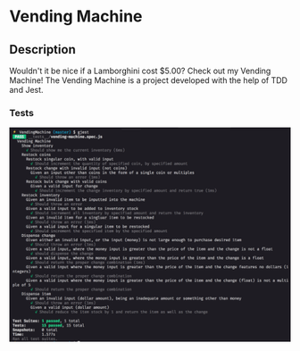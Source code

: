 # Vending Machine

## Description

Wouldn't it be nice if a Lamborghini cost $5.00? Check out my Vending Machine!
The Vending Machine is a project developed with the help of TDD and Jest.

### Tests

![an image of the successful tests](/assets/vendingMachineTests.png)
